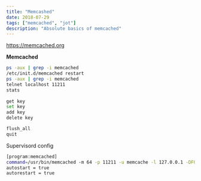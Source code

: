 ```yaml
---
title: "Memcashed"
date: 2018-07-29
tags: ["memcached", "jot"]	
description: "Absolute basics of memcached"
---
```


https://memcached.org


**Memcached** 

```bash
ps -aux | grep -i memcached
/etc/init.d/memcached restart
ps -aux | grep -i memcached
telnet localhost 11211
stats
	
get key
set key
add key
delete key

flush_all
quit
```

Supervisord config

```bash
[program:memcached]
command=/usr/bin/memcached -m 64 -p 11211 -u memcache -l 127.0.0.1 -DFOREGROUND
autostart = true
autorestart = true
```